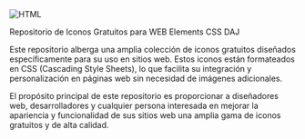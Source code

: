 <img alt="HTML" whith="1920px" src="https://media.discordapp.net/attachments/1198766161467281529/1210262398003576902/image.png?ex=65e9ebb1&is=65d776b1&hm=5c690a9074eb3874d01eacf593ffcc16e8bce96067afe9d7ec441b4337a14001&=&format=webp&quality=lossless&width=1440&height=563"/>

Repositorio de Iconos Gratuitos para WEB Elements CSS DAJ

Este repositorio alberga una amplia colección de iconos gratuitos diseñados específicamente para su uso en sitios web. Estos iconos están formateados en CSS (Cascading Style Sheets), lo que facilita su integración y personalización en páginas web sin necesidad de imágenes adicionales.

El propósito principal de este repositorio es proporcionar a diseñadores web, desarrolladores y cualquier persona interesada en mejorar la apariencia y funcionalidad de sus sitios web una amplia gama de iconos gratuitos y de alta calidad.
